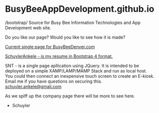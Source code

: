 # BusyBeeAppDevelopment.github.io
/bootstrap/
Source for Busy Bee Information Technologies and App Development web site.

Do you like our page?   Would you like to see how it is made?

<a href="http://busybeedenver.com">Current single page for BusyBeeDenver.com</a>

<a href="http://busybeeappdevelopment.github.io/SchuylerAnkele">SchuylerAnkele - is my resume in Bootstrap 4 format. </a> 

SNT - is a single page apllication using JQuery.   It is intended to be deployed on a simple XAMP/LAMP/MAMP Stack and run as local host.  
You could then connect an inexpensive touch screen to create an E-kiosk.  Email me if you have questions on securing this.  schuyler.ankele@gmail.com

As we spiff up the company page there will be more to see here.  

- Schuyler

